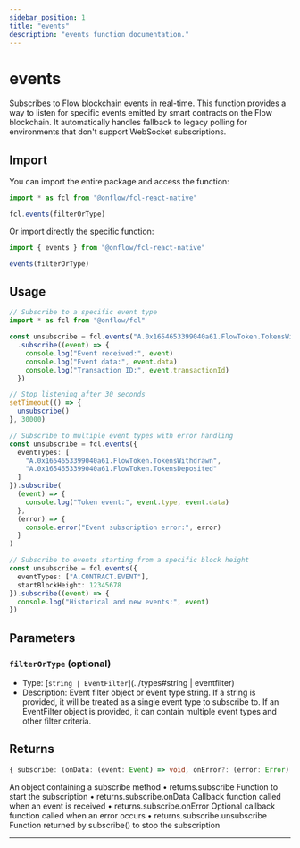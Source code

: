 ```yaml
---
sidebar_position: 1
title: "events"
description: "events function documentation."
---
```


<!-- THIS DOCUMENT IS AUTO-GENERATED FROM [onflow/fcl-react-native/../fcl-core/src/events/index.ts](https://github.com/onflow/fcl-js/tree/master/packages/fcl-react-native/../fcl-core/src/events/index.ts). DO NOT EDIT MANUALLY -->

# events

Subscribes to Flow blockchain events in real-time. This function provides a way to listen
for specific events emitted by smart contracts on the Flow blockchain. It automatically handles
fallback to legacy polling for environments that don't support WebSocket subscriptions.

## Import

You can import the entire package and access the function:

```typescript
import * as fcl from "@onflow/fcl-react-native"

fcl.events(filterOrType)
```

Or import directly the specific function:

```typescript
import { events } from "@onflow/fcl-react-native"

events(filterOrType)
```

## Usage

```typescript
// Subscribe to a specific event type
import * as fcl from "@onflow/fcl"

const unsubscribe = fcl.events("A.0x1654653399040a61.FlowToken.TokensWithdrawn")
  .subscribe((event) => {
    console.log("Event received:", event)
    console.log("Event data:", event.data)
    console.log("Transaction ID:", event.transactionId)
  })

// Stop listening after 30 seconds
setTimeout(() => {
  unsubscribe()
}, 30000)

// Subscribe to multiple event types with error handling
const unsubscribe = fcl.events({
  eventTypes: [
    "A.0x1654653399040a61.FlowToken.TokensWithdrawn",
    "A.0x1654653399040a61.FlowToken.TokensDeposited"
  ]
}).subscribe(
  (event) => {
    console.log("Token event:", event.type, event.data)
  },
  (error) => {
    console.error("Event subscription error:", error)
  }
)

// Subscribe to events starting from a specific block height
const unsubscribe = fcl.events({
  eventTypes: ["A.CONTRACT.EVENT"],
  startBlockHeight: 12345678
}).subscribe((event) => {
  console.log("Historical and new events:", event)
})
```

## Parameters

### `filterOrType` (optional)


- Type: [`string | EventFilter`](../types#string | eventfilter)
- Description: Event filter object or event type string.
If a string is provided, it will be treated as a single event type to subscribe to.
If an EventFilter object is provided, it can contain multiple event types and other filter criteria.


## Returns

```typescript
{ subscribe: (onData: (event: Event) => void, onError?: (error: Error) => void) => () => void; }
```


An object containing a subscribe method
• returns.subscribe Function to start the subscription
• returns.subscribe.onData Callback function called when an event is received
• returns.subscribe.onError Optional callback function called when an error occurs
• returns.subscribe.unsubscribe Function returned by subscribe() to stop the subscription

---